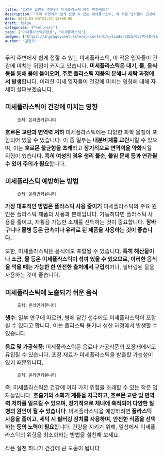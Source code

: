 ```yaml
---
title: "호르몬 교란의 주원인! 미세플라스틱 당장 피하세요!"
description: "우리 주변에서 쉽게 접할 수 있는 미세플라스틱, 이 작은 입자들이 건강에 미치는 위험이 커지고 있습니다. 미세플라스틱은 대기, 물, 음식 등을 통해 몸에 들어오며, 주로 플라스틱 제품의 분해나 세탁 과정에서 발생합니다. 이러한 미세 입자들이 건강에 미치는 영향에 대해 "
date: 2025-03-08T22:57:12+09:00
draft: false
categories: ["wellness"]
tags: ["미새플라스틱위험성", "미세플라스틱"]
images: ["https://ingihgoyonet.site/wp-content/uploads/2025/03/미세플라스틱생수-1024x566.jpg", "https://ingihgoyonet.site/wp-content/uploads/2025/03/유리컵-1024x683.jpg", "https://ingihgoyonet.site/wp-content/uploads/2025/03/플라스틱위험성-1024x768.jpg", "https://ingihgoyonet.site/wp-content/uploads/2025/03/미세플라스틱-683x1024.jpg"]
author: "김현지"
---
```


<p style="font-size:18px">우리 주변에서 쉽게 접할 수 있는 미세플라스틱, 이 작은 입자들이 건강에 미치는 위험이 커지고 있습니다. <strong>미세플라스틱은 대기, 물, 음식 등을 통해 몸에 들어오며, 주로 플라스틱 제품의 분해나 세탁 과정에서 발생</strong>합니다. 이러한 미세 입자들이 건강에 미치는 영향에 대해 자세히 살펴보겠습니다.</p> <h2 >미세플라스틱이 건강에 미치는 영향</h2> <figure ><img src="https://ingihgoyonet.site/wp-content/uploads/2025/03/미세플라스틱생수-1024x566.jpg" alt="" style="aspect-ratio:16/9;object-fit:cover"/><figcaption >출처 : 온라인커뮤니티</figcaption></figure> <p style="font-size:18px"><strong>호르몬 교란과 면역력 저하</strong> 미세플라스틱에는 다양한 화학 물질이 포함되어 있을 수 있습니다. 이 중 일부는 <strong>내분비계를 교란</strong>시킬 수 있으며, 이는<strong> 호르몬 불균형을 초래</strong>하고 <strong>장기적으로 면역력을 약화</strong>시킬 위험이 있습니다.<strong> 특히 여성의 경우 생리 불순, 불임 문제 등과 연관될 수 있어 주의가 필요</strong>합니다.</p> <h2 >미세플라스틱 예방하는 방법</h2> <figure ><img src="https://ingihgoyonet.site/wp-content/uploads/2025/03/유리컵-1024x683.jpg" alt="" style="aspect-ratio:16/9;object-fit:cover"/><figcaption >출처 : 온라인커뮤니티</figcaption></figure> <p style="font-size:18px"><strong>가장 대표적인 방법은 플라스틱 사용 줄이기</strong> 미세플라스틱의 주요 원인은 플라스틱 제품의 사용과 분해입니다. 가능하다면 플라스틱 사용을 줄이고, 재활용 가능한 소재를 선택하는 것이 중요합니다. <strong>장바구니나 물병 등은 금속이나 유리로 된 제품을 사용하는 것이 좋습니다.</strong></p> <p style="font-size:18px">또한, 미세플라스틱은 음식에도 포함될 수 있습니다.<strong> 특히 해산물이나 소금, 물 등은 미세플라스틱이 섞여 있을 수 있으므로, 이러한 음식을 먹을 때는 가능한 한 안전한 출처에서 구입</strong>하거나, 필터링된 물을 사용하는 것이 좋습니다.</p> <h2 >미세플라스틱에 노출되기 쉬운 음식</h2> <figure ><img src="https://ingihgoyonet.site/wp-content/uploads/2025/03/플라스틱위험성-1024x768.jpg" alt="" style="aspect-ratio:16/9;object-fit:cover"/><figcaption >출처 : 온라인커뮤니티</figcaption></figure> <p style="font-size:18px"><strong>생수</strong>: 일부 연구에 따르면, 병에 담긴 생수에도 미세플라스틱이 포함될 수 있다고 합니다. 이는 플라스틱 용기나 생산 과정에서 발생할 수 있습니다.</p> <p style="font-size:18px"><strong>음료 및 가공식품</strong>: 미세플라스틱은 음료나 가공식품의 포장재에서도 유입될 수 있습니다. 포장 재료가 미세플라스틱을 방출할 가능성이 있기 때문입니다.</p> <figure ><img src="https://ingihgoyonet.site/wp-content/uploads/2025/03/미세플라스틱-683x1024.jpg" alt="" style="aspect-ratio:16/9;object-fit:cover"/><figcaption >출처 : 온라인커뮤니티</figcaption></figure> <p style="font-size:18px">즉, 미세플라스틱은 건강에 여러 가지 위험을 초래할 수 있는 작은 입자들입니다. <strong>호흡기와 소화기 계통을 자극하고, 호르몬 교란 및 면역력 저하를 일으킬 수 있으며, 장기적으로 체내에 축적되어 다양한 질병의 원인이 될 수 있습니다</strong>. 미세플라스틱을 예방하려면<strong> 플라스틱 사용을 줄이고, 세탁 시 필터링 장치를 사용하며, 안전한 식품을 선택하는 등의 노력이 필요</strong>합니다. 건강을 지키기 위해, 일상에서 미세플라스틱의 위험을 최소화하는 방법을 실천해 보세요.</p> <p style="font-size:18px">작은 실천 하나가 건강에 큰 도움이 됩니다<br></p>